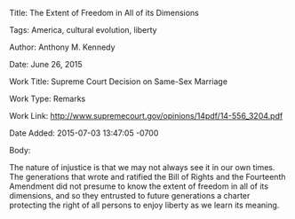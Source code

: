 Title:  The Extent of Freedom in All of its Dimensions

Tags:   America, cultural evolution, liberty

Author: Anthony M. Kennedy

Date:   June 26, 2015

Work Title: Supreme Court Decision on Same-Sex Marriage

Work Type: Remarks

Work Link: http://www.supremecourt.gov/opinions/14pdf/14-556_3204.pdf

Date Added: 2015-07-03 13:47:05 -0700

Body: 

The nature of injustice is that we may not always see it in our own times. The generations that wrote and ratified the Bill of Rights and the Fourteenth Amendment did not presume to know the extent of freedom in all of its dimensions, and so they entrusted to future generations a charter protecting the right of all persons to enjoy liberty as we learn its meaning.

